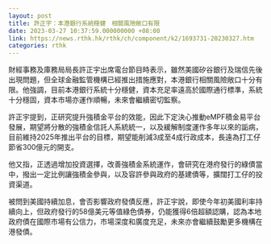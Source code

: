 ```yaml
---
layout: post
title: 許正宇：本港銀行系統穩健　相關風險敞口有限
date: 2023-03-27 10:37:59.000000000 +08:00
link: https://news.rthk.hk/rthk/ch/component/k2/1693731-20230327.htm
categories: rthk
---
```


財經事務及庫務局局長許正宇出席電台節目時表示，雖然美國矽谷銀行及瑞信先後出現問題，但全球金融監管機構已經推出措施應對，本港銀行相關風險敞口十分有限。他強調，目前本港銀行系統十分穩健，資本充足率遠高於國際通行標準，系統十分穩固，資本市場亦運作順暢，未來會繼續密切監察。

許正宇提到，正研究提升強積金平台的效能，因此下定決心推動eMPF積金易平台發展，期望將分散的強積金信託人系統統一，以及緩解制度運作多年以來的詬病，目前維持2025年推出平台的目標，期望能削減3成至4成行政成本，長遠為打工仔節省300億元的開支。

他又指，正透過增加投資選擇，改善強積金系統運作，會研究在港府發行的綠債當中，撥出一定比例讓強積金參與，以及容許參與政府的基建債等，擴闊打工仔的投資渠道。

被問到美國持續加息，會否影響政府發債反應，許正宇說，即使今年初美國利率持續向上，但政府發行的58億美元等值綠色債券，仍能獲得6倍超額認購，認為本地政府債在國際市場有公信力，市場深度和廣度充足，未來亦會繼續鼓勵更多機構在港發債。
